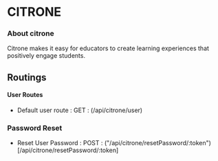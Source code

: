 # CITRONE

### About citrone
  Citrone makes it easy for educators to create learning experiences that positively engage students.

## Routings

#### User Routes

- Default user route : GET : (/api/citrone/user)



### Password Reset
- Reset User Password : POST : ("/api/citrone/resetPassword/:token") [/api/citrone/resetPassword/:token]
